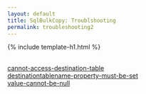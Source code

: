 ```yaml
---
layout: default
title: SqlBulkCopy: Troublshooting
permalink: troubleshooting2
---
```


{% include template-h1.html %}

<br />
<a href="cannot-access-destination-table">cannot-access-destination-table</a>
<br />
<a href="destinationtablename-property-must-be-set">destinationtablename-property-must-be-set</a>
<br />
<a href="value-cannot-be-null">value-cannot-be-null</a>
